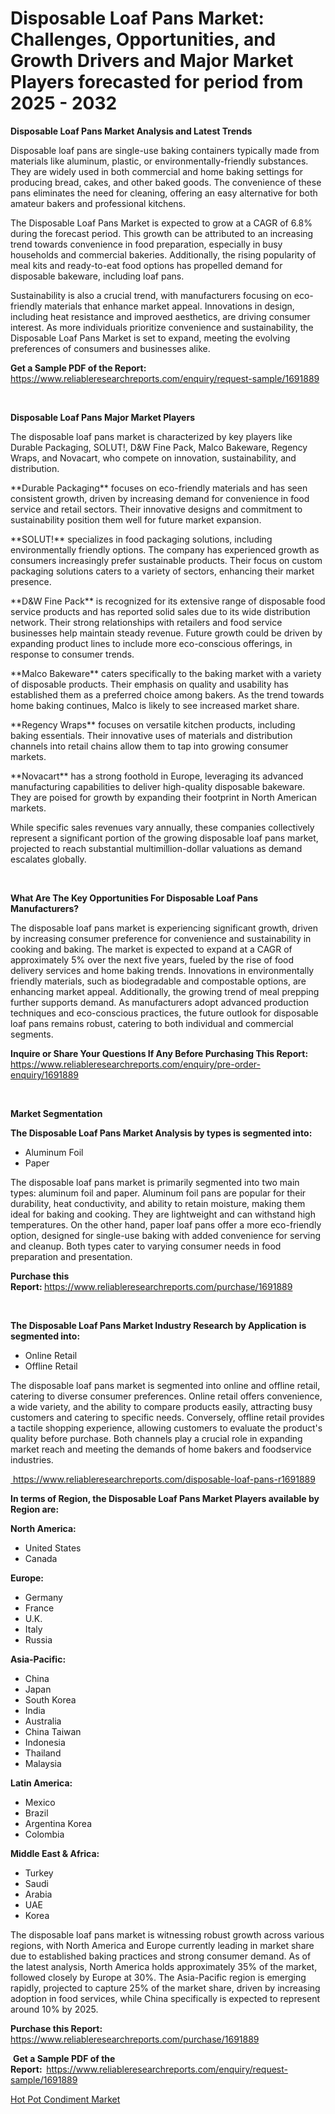 <p><h1>Disposable Loaf Pans Market: Challenges, Opportunities, and Growth Drivers and Major Market Players forecasted for period from 2025 - 2032</h1></p><p><strong>Disposable Loaf Pans Market Analysis and Latest Trends</strong></p>
<p><p>Disposable loaf pans are single-use baking containers typically made from materials like aluminum, plastic, or environmentally-friendly substances. They are widely used in both commercial and home baking settings for producing bread, cakes, and other baked goods. The convenience of these pans eliminates the need for cleaning, offering an easy alternative for both amateur bakers and professional kitchens.</p><p>The Disposable Loaf Pans Market is expected to grow at a CAGR of 6.8% during the forecast period. This growth can be attributed to an increasing trend towards convenience in food preparation, especially in busy households and commercial bakeries. Additionally, the rising popularity of meal kits and ready-to-eat food options has propelled demand for disposable bakeware, including loaf pans.</p><p>Sustainability is also a crucial trend, with manufacturers focusing on eco-friendly materials that enhance market appeal. Innovations in design, including heat resistance and improved aesthetics, are driving consumer interest. As more individuals prioritize convenience and sustainability, the Disposable Loaf Pans Market is set to expand, meeting the evolving preferences of consumers and businesses alike.</p></p>
<p><strong>Get a Sample PDF of the Report:&nbsp;</strong> <a href="https://www.reliableresearchreports.com/enquiry/request-sample/1691889?utm_campaign=3111&utm_medium=2&utm_source=Github&utm_content=ia&utm_term=04042025&utm_id=disposable-loaf-pans">https://www.reliableresearchreports.com/enquiry/request-sample/1691889</a></p>
<p>&nbsp;</p>
<p><strong>Disposable Loaf Pans Major Market Players</strong></p>
<p><p>The disposable loaf pans market is characterized by key players like Durable Packaging, SOLUT!, D&W Fine Pack, Malco Bakeware, Regency Wraps, and Novacart, who compete on innovation, sustainability, and distribution.</p><p>**Durable Packaging** focuses on eco-friendly materials and has seen consistent growth, driven by increasing demand for convenience in food service and retail sectors. Their innovative designs and commitment to sustainability position them well for future market expansion.</p><p>**SOLUT!** specializes in food packaging solutions, including environmentally friendly options. The company has experienced growth as consumers increasingly prefer sustainable products. Their focus on custom packaging solutions caters to a variety of sectors, enhancing their market presence.</p><p>**D&W Fine Pack** is recognized for its extensive range of disposable food service products and has reported solid sales due to its wide distribution network. Their strong relationships with retailers and food service businesses help maintain steady revenue. Future growth could be driven by expanding product lines to include more eco-conscious offerings, in response to consumer trends.</p><p>**Malco Bakeware** caters specifically to the baking market with a variety of disposable products. Their emphasis on quality and usability has established them as a preferred choice among bakers. As the trend towards home baking continues, Malco is likely to see increased market share.</p><p>**Regency Wraps** focuses on versatile kitchen products, including baking essentials. Their innovative uses of materials and distribution channels into retail chains allow them to tap into growing consumer markets.</p><p>**Novacart** has a strong foothold in Europe, leveraging its advanced manufacturing capabilities to deliver high-quality disposable bakeware. They are poised for growth by expanding their footprint in North American markets.</p><p>While specific sales revenues vary annually, these companies collectively represent a significant portion of the growing disposable loaf pans market, projected to reach substantial multimillion-dollar valuations as demand escalates globally.</p></p>
<p>&nbsp;</p>
<p><strong>What Are The Key Opportunities For Disposable Loaf Pans Manufacturers?</strong></p>
<p><p>The disposable loaf pans market is experiencing significant growth, driven by increasing consumer preference for convenience and sustainability in cooking and baking. The market is expected to expand at a CAGR of approximately 5% over the next five years, fueled by the rise of food delivery services and home baking trends. Innovations in environmentally friendly materials, such as biodegradable and compostable options, are enhancing market appeal. Additionally, the growing trend of meal prepping further supports demand. As manufacturers adopt advanced production techniques and eco-conscious practices, the future outlook for disposable loaf pans remains robust, catering to both individual and commercial segments.</p></p>
<p><strong>Inquire or Share Your Questions If Any Before Purchasing This Report:</strong> <a href="https://www.reliableresearchreports.com/enquiry/pre-order-enquiry/1691889?utm_campaign=3111&utm_medium=2&utm_source=Github&utm_content=ia&utm_term=04042025&utm_id=disposable-loaf-pans">https://www.reliableresearchreports.com/enquiry/pre-order-enquiry/1691889</a></p>
<p>&nbsp;</p>
<p><strong>Market Segmentation</strong></p>
<p><strong>The Disposable Loaf Pans Market Analysis by types is segmented into:</strong></p>
<p><ul><li>Aluminum Foil</li><li>Paper</li></ul></p>
<p><p>The disposable loaf pans market is primarily segmented into two main types: aluminum foil and paper. Aluminum foil pans are popular for their durability, heat conductivity, and ability to retain moisture, making them ideal for baking and cooking. They are lightweight and can withstand high temperatures. On the other hand, paper loaf pans offer a more eco-friendly option, designed for single-use baking with added convenience for serving and cleanup. Both types cater to varying consumer needs in food preparation and presentation.</p></p>
<p><strong>Purchase this Report:&nbsp;</strong><a href="https://www.reliableresearchreports.com/purchase/1691889?utm_campaign=3111&utm_medium=2&utm_source=Github&utm_content=ia&utm_term=04042025&utm_id=disposable-loaf-pans">https://www.reliableresearchreports.com/purchase/1691889</a></p>
<p>&nbsp;</p>
<p><strong>The Disposable Loaf Pans Market Industry Research by Application is segmented into:</strong></p>
<p><ul><li>Online Retail</li><li>Offline Retail</li></ul></p>
<p><p>The disposable loaf pans market is segmented into online and offline retail, catering to diverse consumer preferences. Online retail offers convenience, a wide variety, and the ability to compare products easily, attracting busy customers and catering to specific needs. Conversely, offline retail provides a tactile shopping experience, allowing customers to evaluate the product's quality before purchase. Both channels play a crucial role in expanding market reach and meeting the demands of home bakers and foodservice industries.</p></p>
<p><a href="https://www.reliableresearchreports.com/disposable-loaf-pans-r1691889?utm_campaign=3111&utm_medium=2&utm_source=Github&utm_content=ia&utm_term=04042025&utm_id=disposable-loaf-pans">&nbsp;https://www.reliableresearchreports.com/disposable-loaf-pans-r1691889</a></p>
<p><strong>In terms of Region, the Disposable Loaf Pans Market Players available by Region are:</strong></p>
<p>
    <p> <strong> North America: </strong>
        <ul>
            <li>United States</li>
            <li>Canada</li>
        </ul>
        </p> 
    <p> <strong> Europe: </strong>
        <ul>
            <li>Germany</li>
            <li>France</li>
            <li>U.K.</li>
            <li>Italy</li>
            <li>Russia</li>
        </ul>
        </p> 
    <p> <strong> Asia-Pacific: </strong>
        <ul>
            <li>China</li>
            <li>Japan</li>
            <li>South Korea</li>
            <li>India</li>
            <li>Australia</li>
            <li>China Taiwan</li>
            <li>Indonesia</li>
            <li>Thailand</li>
            <li>Malaysia</li>
        </ul>
        </p> 
    <p> <strong> Latin America: </strong>
        <ul>
            <li>Mexico</li>
            <li>Brazil</li>
            <li>Argentina Korea</li>
            <li>Colombia</li>
        </ul>
        </p> 
    <p> <strong> Middle East & Africa: </strong>
        <ul>
            <li>Turkey</li>
            <li>Saudi</li>
            <li>Arabia</li>
            <li>UAE</li>
            <li>Korea</li>
        </ul>
    </p>
    </p>
<p><p>The disposable loaf pans market is witnessing robust growth across various regions, with North America and Europe currently leading in market share due to established baking practices and strong consumer demand. As of the latest analysis, North America holds approximately 35% of the market, followed closely by Europe at 30%. The Asia-Pacific region is emerging rapidly, projected to capture 25% of the market share, driven by increasing adoption in food services, while China specifically is expected to represent around 10% by 2025.</p></p>
<p><strong>Purchase this Report: </strong><a href="https://www.reliableresearchreports.com/purchase/1691889?utm_campaign=3111&utm_medium=2&utm_source=Github&utm_content=ia&utm_term=04042025&utm_id=disposable-loaf-pans">https://www.reliableresearchreports.com/purchase/1691889</a></p>
<p>&nbsp;<strong>Get a Sample PDF of the Report:&nbsp;&nbsp;</strong><a href="https://www.reliableresearchreports.com/enquiry/request-sample/1691889?utm_campaign=3111&utm_medium=2&utm_source=Github&utm_content=ia&utm_term=04042025&utm_id=disposable-loaf-pans">https://www.reliableresearchreports.com/enquiry/request-sample/1691889</a></p>
<p><strong></strong></p>
<p><p><a href="https://github.com/sapsaidamary/Market-Research-Report-List-1/blob/main/hot-pot-condiment-market.md?utm_campaign=3111&utm_medium=2&utm_source=Github&utm_content=ia&utm_term=04042025&utm_id=disposable-loaf-pans">Hot Pot Condiment Market</a></p></p>